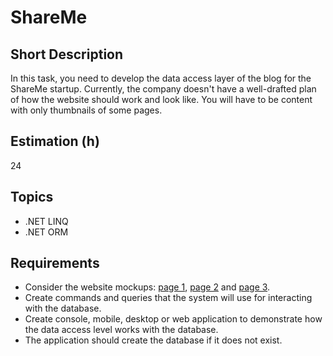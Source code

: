 # ShareMe

## Short Description

In this task, you need to develop the data access layer of the blog for the ShareMe startup. Currently, the company
doesn't have a well-drafted plan of how the website should work and look like. You will have to be content with only
thumbnails of some pages.

## Estimation (h)

24

## Topics

* .NET LINQ
* .NET ORM

## Requirements

* Consider the website mockups: [page 1](./assets/share-me_home.png), [page 2](./assets/share-me_post.png) and
  [page 3](./assets/share-me_tag.png).
* Create commands and queries that the system will use for interacting with the database.
* Create console, mobile, desktop or web application to demonstrate how the data access level works with the database.
* The application should create the database if it does not exist.
